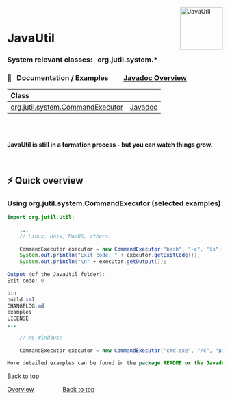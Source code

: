 
<img src="https://upload.wikimedia.org/wikipedia/commons/thumb/0/0b/Oxygen480-actions-office-chart-pie.svg/128px-Oxygen480-actions-office-chart-pie.svg.png" 
alt="JavaUtil" align="right" style="right:40px; top:18px; width:100px; border:none;" />

<br />

# JavaUtil 

<h3>System relevant classes:  &nbsp; org.jutil.system.*</h3>


### :book: &nbsp; Documentation / Examples  &nbsp; &nbsp; &nbsp; &nbsp; [Javadoc Overview][javadoc_url]

| Class |  |
|:---|:---|
| [org.jutil.system.CommandExecutor](#using-orgjutilsystemcommandexecutor-selected-examples)     | [Javadoc][javadoc_commandexecutor] |

<br />

<br />

**JavaUtil is still in a formation process - but you can watch things grow.**

<br />



## ⚡️ Quick overview

### Using org.jutil.system.CommandExecutor (selected examples)

```Java
import org.jutil.Util;

	... 
	// Linux, Unix, MacOS, others:
	
	CommandExecutor executor = new CommandExecutor("bash", "-c", "ls");
	System.out.println("Exit code: " + executor.getExitCode());
	System.out.println("\n" + executor.getOutput());
	
Output (of the JavaUtil folder):
Exit code: 0

bin
build.xml
CHANGELOG.md
examples
LICENSE
...
	
	// MS-Windows:
	
	CommandExecutor executor = new CommandExecutor("cmd.exe", "/c", "ping -n 3 localhost");
	
More detailed examples can be found in the package README or the Javadoc API.

```

<a href="#top">Back to top</a>


[Overview][examples_top_url] &nbsp; &nbsp; &nbsp; &nbsp; &nbsp; &nbsp; &nbsp; &nbsp; <a href="#top">Back to top</a>

<!-- Repository -->

[repo_url]: https://github.com/openworld42/JavaUtil
[examples_top_url]: https://github.com/openworld42/JavaUtil/tree/master/examples/README.md

[javadoc_url]: https://htmlpreview.github.io/?https://raw.githubusercontent.com/openworld42/JavaUtil/master/javadoc/index.html
[javadoc_commandexecutor]: https://htmlpreview.github.io/?https://raw.githubusercontent.com/openworld42/JavaUtil/master/javadoc/org/jutil/system/CommandExecutor.html
